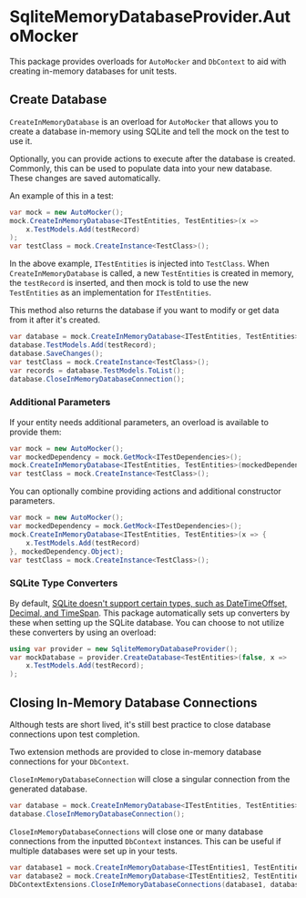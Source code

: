 # SqliteMemoryDatabaseProvider.AutoMocker

This package provides overloads for `AutoMocker` and `DbContext` to aid with creating in-memory databases for unit tests.

## Create Database

`CreateInMemoryDatabase` is an overload for `AutoMocker` that allows you to create a database in-memory using SQLite and tell the mock on the test to use it.

Optionally, you can provide actions to execute after the database is created. Commonly, this can be used to populate data into your new database. These changes are saved automatically.

An example of this in a test:

``` C#
var mock = new AutoMocker();
mock.CreateInMemoryDatabase<ITestEntities, TestEntities>(x =>
    x.TestModels.Add(testRecord)
);
var testClass = mock.CreateInstance<TestClass>();
```

In the above example, `ITestEntities` is injected into `TestClass`. When `CreateInMemoryDatabase` is called, a new `TestEntities` is created in memory, the `testRecord` is inserted, and then mock is told to use the new `TestEntities` as an implementation for `ITestEntities`.

This method also returns the database if you want to modify or get data from it after it's created.

``` C#
var database = mock.CreateInMemoryDatabase<ITestEntities, TestEntities>();
database.TestModels.Add(testRecord);
database.SaveChanges();
var testClass = mock.CreateInstance<TestClass>();
var records = database.TestModels.ToList();
database.CloseInMemoryDatabaseConnection();
```

### Additional Parameters

If your entity needs additional parameters, an overload is available to provide them:

``` C#
var mock = new AutoMocker();
var mockedDependency = mock.GetMock<ITestDependencies>();
mock.CreateInMemoryDatabase<ITestEntities, TestEntities>(mockedDependency.Object);
var testClass = mock.CreateInstance<TestClass>();
```

You can optionally combine providing actions and additional constructor parameters.

``` C#
var mock = new AutoMocker();
var mockedDependency = mock.GetMock<ITestDependencies>();
mock.CreateInMemoryDatabase<ITestEntities, TestEntities>(x => {
    x.TestModels.Add(testRecord)
}, mockedDependency.Object);
var testClass = mock.CreateInstance<TestClass>();
```

### SQLite Type Converters
By default, [SQLite doesn't support certain types, such as DateTimeOffset, Decimal, and TimeSpan](https://learn.microsoft.com/en-us/ef/core/providers/sqlite/limitations#query-limitations). This package automatically sets up converters by these when setting up the SQLite database. You can choose to not utilize these converters by using an overload:

``` C#
using var provider = new SqliteMemoryDatabaseProvider();
var mockDatabase = provider.CreateDatabase<TestEntities>(false, x =>
    x.TestModels.Add(testRecord);
);
```

## Closing In-Memory Database Connections

Although tests are short lived, it's still best practice to close database connections upon test completion.

Two extension methods are provided to close in-memory database connections for your `DbContext`.

`CloseInMemoryDatabaseConnection` will close a singular connection from the generated database.

``` C#
var database = mock.CreateInMemoryDatabase<ITestEntities, TestEntities>();
database.CloseInMemoryDatabaseConnection();
```

`CloseInMemoryDatabaseConnections` will close one or many database connections from the inputted `DbContext` instances. This can be useful if multiple databases were set up in your tests.

``` C#
var database1 = mock.CreateInMemoryDatabase<ITestEntities1, TestEntities1>();
var database2 = mock.CreateInMemoryDatabase<ITestEntities2, TestEntities2>();
DbContextExtensions.CloseInMemoryDatabaseConnections(database1, database2);
```